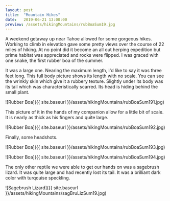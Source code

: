 ```yaml
---
layout: post
title:  "Mountain Hikes"
date:   2019-06-21 13:00:00
preview: /assets/hikingMountains/rubBoaSum19.jpg
---
```


A weekend getaway up near Tahoe allowed for some gorgeous hikes. Working to climb in elevation gave some pretty views over the course of 22 miles of hiking. At no point did it become an all out herping expedition but prime habitat was appreciated and rocks were flipped. I was graced with one snake, the first rubber boa of the summer. 

It was a large one. Nearing the maximum length, I'd like to say it was three feet long. This full body picture shows its length with no scale. You can see the wrinkly skin which give it a rubbery texture. Slightly under its body was its tail which was characteristically scarred. Its head is hiding behind the small plant.

![Rubber Boa]({{ site.baseurl }}/assets/hikingMountains/rubBoaSum191.jpg)

This picture of it in the hands of my companion allow for a little bit of scale. It is nearly as thick as his fingers and quite large. 

![Rubber Boa]({{ site.baseurl }}/assets/hikingMountains/rubBoaSum192.jpg)

Finally, some headshots.

![Rubber Boa]({{ site.baseurl }}/assets/hikingMountains/rubBoaSum193.jpg)

![Rubber Boa]({{ site.baseurl }}/assets/hikingMountains/rubBoaSum194.jpg)

The only other reptile we were able to get our hands on was a sagebrush lizard. It was quite large and had recently lost its tail. It was a brilliant dark color with turqouise speckling. 

![Sagebrush Lizard]({{ site.baseurl }}/assets/hikingMountains/sagBruLizSum19.jpg)